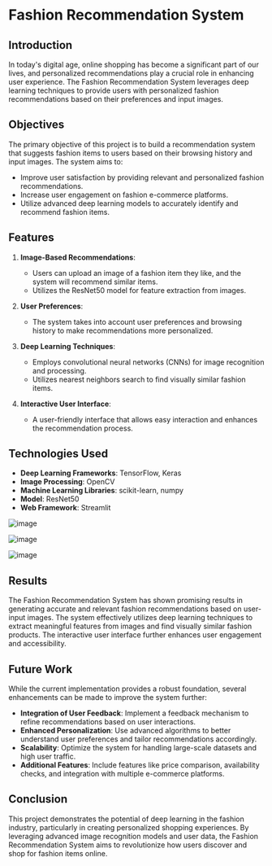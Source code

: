 # Fashion Recommendation System

## Introduction

In today's digital age, online shopping has become a significant part of our lives, and personalized recommendations play a crucial role in enhancing user experience. The Fashion Recommendation System leverages deep learning techniques to provide users with personalized fashion recommendations based on their preferences and input images.

## Objectives

The primary objective of this project is to build a recommendation system that suggests fashion items to users based on their browsing history and input images. The system aims to:
- Improve user satisfaction by providing relevant and personalized fashion recommendations.
- Increase user engagement on fashion e-commerce platforms.
- Utilize advanced deep learning models to accurately identify and recommend fashion items.

## Features

1. **Image-Based Recommendations**:
   - Users can upload an image of a fashion item they like, and the system will recommend similar items.
   - Utilizes the ResNet50 model for feature extraction from images.

2. **User Preferences**:
   - The system takes into account user preferences and browsing history to make recommendations more personalized.

3. **Deep Learning Techniques**:
   - Employs convolutional neural networks (CNNs) for image recognition and processing.
   - Utilizes nearest neighbors search to find visually similar fashion items.

4. **Interactive User Interface**:
   - A user-friendly interface that allows easy interaction and enhances the recommendation process.

## Technologies Used

- **Deep Learning Frameworks**: TensorFlow, Keras
- **Image Processing**: OpenCV
- **Machine Learning Libraries**: scikit-learn, numpy
- **Model**: ResNet50
- **Web Framework**: Streamlit

![image](https://github.com/user-attachments/assets/fa7bdec0-f7e1-4b65-a2d2-55d4e66a22a1)

![image](https://github.com/user-attachments/assets/c6309fae-aebf-47f9-8b9c-39d4a4cc668b)

![image](https://github.com/user-attachments/assets/880c642b-b6c9-4e09-bc3d-222f0e69adb0)

## Results

The Fashion Recommendation System has shown promising results in generating accurate and relevant fashion recommendations based on user-input images. The system effectively utilizes deep learning techniques to extract meaningful features from images and find visually similar fashion products. The interactive user interface further enhances user engagement and accessibility.

## Future Work

While the current implementation provides a robust foundation, several enhancements can be made to improve the system further:

- **Integration of User Feedback**: Implement a feedback mechanism to refine recommendations based on user interactions.
- **Enhanced Personalization**: Use advanced algorithms to better understand user preferences and tailor recommendations accordingly.
- **Scalability**: Optimize the system for handling large-scale datasets and high user traffic.
- **Additional Features**: Include features like price comparison, availability checks, and integration with multiple e-commerce platforms.

## Conclusion

This project demonstrates the potential of deep learning in the fashion industry, particularly in creating personalized shopping experiences. By leveraging advanced image recognition models and user data, the Fashion Recommendation System aims to revolutionize how users discover and shop for fashion items online.


